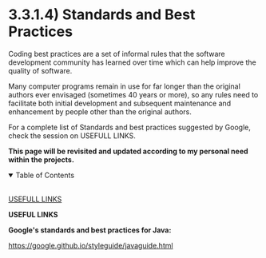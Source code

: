 # 3.3.1.4) Standards and Best Practices

Coding best practices are a set of informal rules that the software development community has learned over time which can help improve the quality of software.

Many computer programs remain in use for far longer than the original authors ever envisaged (sometimes 40 years or more), so any rules need to facilitate both initial development and subsequent maintenance and enhancement by people other than the original authors.

For a complete list of Standards and best practices suggested by Google, check the session on USEFULL LINKS.

**This page will be revisited and updated according to my personal need within the projects.**

<details open>
<summary>Table of Contents</summary>
<br>

[USEFULL LINKS](#h1)

</details>

<a name="h1"/>

**USEFUL LINKS**

**Google's standards and best practices for Java:**

https://google.github.io/styleguide/javaguide.html
